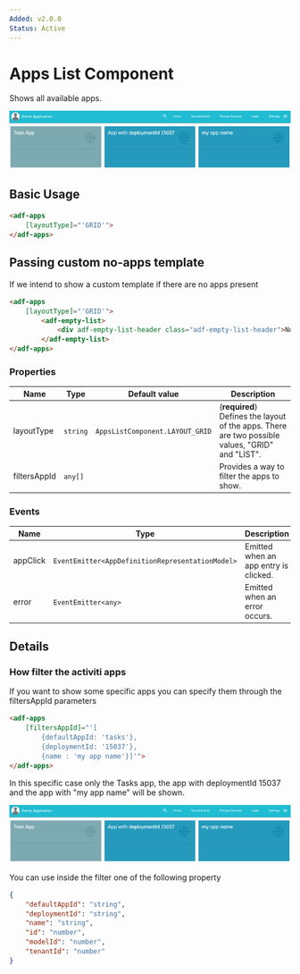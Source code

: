 ```yaml
---
Added: v2.0.0
Status: Active
---
```

# Apps List Component

Shows all available apps.

![how-filter-apps](docassets/images/how-filter-apps.png)

## Basic Usage

```html
<adf-apps 
    [layoutType]="'GRID'">
</adf-apps>
```

## Passing custom no-apps template

If we intend to show a custom template if there are no apps present

```html
<adf-apps
    [layoutType]="'GRID'">
        <adf-empty-list>
            <div adf-empty-list-header class="adf-empty-list-header">No apps present</div>
        </adf-empty-list>
</adf-apps>
```

### Properties

| Name | Type | Default value | Description |
| ---- | ---- | ------------- | ----------- |
| layoutType | `string` | `AppsListComponent.LAYOUT_GRID` | (**required**) Defines the layout of the apps. There are two possible values, "GRID" and "LIST". |
| filtersAppId | `any[]` |  | Provides a way to filter the apps to show.  |

### Events

| Name | Type | Description |
| ---- | ---- | ----------- |
| appClick | `EventEmitter<AppDefinitionRepresentationModel>` | Emitted when an app entry is clicked. |
| error | `EventEmitter<any>` | Emitted when an error occurs. |

## Details

### How filter the activiti apps

If you want to show some specific apps you can specify them through the filtersAppId parameters

```html
<adf-apps 
    [filtersAppId]="'[
        {defaultAppId: 'tasks'}, 
        {deploymentId: '15037'}, 
        {name : 'my app name'}]'">
</adf-apps>
```

In this specific case only the Tasks app, the app with deploymentId 15037 and the app with "my app name" will be shown.

![how-filter-apps](docassets/images/how-filter-apps.png)

You can use inside the filter one of the following property 

```json
{ 
    "defaultAppId": "string", 
    "deploymentId": "string", 
    "name": "string", 
    "id": "number", 
    "modelId": "number",
    "tenantId": "number"
}
```
